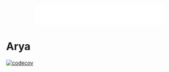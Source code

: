 <br/>
<p align="center">
    <a href="https://synnaxlabs.com/">
        <img src="docs/media/icon-full-title-white.png" width="70%"/>
    </a>
</p>

# Arya

[![codecov](https://codecov.io/gh/arya-analytics/arya/branch/main/graph/badge.svg?token=6xqpN1pFt8&flag)](https://codecov.io/gh/arya-analytics/arya)